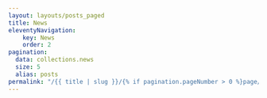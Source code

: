 ```yaml
---
layout: layouts/posts_paged
title: News
eleventyNavigation:
    key: News
    order: 2
pagination:
  data: collections.news
  size: 5
  alias: posts
permalink: "/{{ title | slug }}/{% if pagination.pageNumber > 0 %}page/{{ pagination.pageNumber + 1}}/{% endif %}"
---
```

